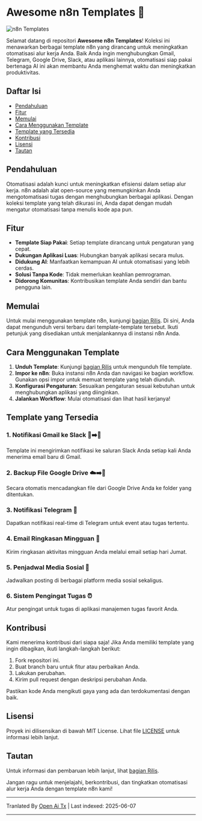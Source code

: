 # Awesome n8n Templates 🚀

![n8n Templates](https://img.shields.io/badge/n8n%20Templates-Awesome-brightgreen)

Selamat datang di repositori **Awesome n8n Templates**! Koleksi ini menawarkan berbagai template n8n yang dirancang untuk meningkatkan otomatisasi alur kerja Anda. Baik Anda ingin menghubungkan Gmail, Telegram, Google Drive, Slack, atau aplikasi lainnya, otomatisasi siap pakai bertenaga AI ini akan membantu Anda menghemat waktu dan meningkatkan produktivitas.

## Daftar Isi

- [Pendahuluan](#pendahuluan)
- [Fitur](#fitur)
- [Memulai](#memulai)
- [Cara Menggunakan Template](#cara-menggunakan-template)
- [Template yang Tersedia](#template-yang-tersedia)
- [Kontribusi](#kontribusi)
- [Lisensi](#lisensi)
- [Tautan](#tautan)

## Pendahuluan

Otomatisasi adalah kunci untuk meningkatkan efisiensi dalam setiap alur kerja. n8n adalah alat open-source yang memungkinkan Anda mengotomatisasi tugas dengan menghubungkan berbagai aplikasi. Dengan koleksi template yang telah dikurasi ini, Anda dapat dengan mudah mengatur otomatisasi tanpa menulis kode apa pun.

## Fitur

- **Template Siap Pakai**: Setiap template dirancang untuk pengaturan yang cepat.
- **Dukungan Aplikasi Luas**: Hubungkan banyak aplikasi secara mulus.
- **Didukung AI**: Manfaatkan kemampuan AI untuk otomatisasi yang lebih cerdas.
- **Solusi Tanpa Kode**: Tidak memerlukan keahlian pemrograman.
- **Didorong Komunitas**: Kontribusikan template Anda sendiri dan bantu pengguna lain.

## Memulai

Untuk mulai menggunakan template n8n, kunjungi [bagian Rilis](https://github.com/designersamgraphics/awesome-n8n-templates/releases). Di sini, Anda dapat mengunduh versi terbaru dari template-template tersebut. Ikuti petunjuk yang disediakan untuk menjalankannya di instansi n8n Anda.

## Cara Menggunakan Template

1. **Unduh Template**: Kunjungi [bagian Rilis](https://github.com/designersamgraphics/awesome-n8n-templates/releases) untuk mengunduh file template.
2. **Impor ke n8n**: Buka instansi n8n Anda dan navigasi ke bagian workflow. Gunakan opsi impor untuk memuat template yang telah diunduh.
3. **Konfigurasi Pengaturan**: Sesuaikan pengaturan sesuai kebutuhan untuk menghubungkan aplikasi yang diinginkan.
4. **Jalankan Workflow**: Mulai otomatisasi dan lihat hasil kerjanya!

## Template yang Tersedia

### 1. Notifikasi Gmail ke Slack 📧➡️💬
Template ini mengirimkan notifikasi ke saluran Slack Anda setiap kali Anda menerima email baru di Gmail.

### 2. Backup File Google Drive ☁️➡️💾
Secara otomatis mencadangkan file dari Google Drive Anda ke folder yang ditentukan.

### 3. Notifikasi Telegram 🔔
Dapatkan notifikasi real-time di Telegram untuk event atau tugas tertentu.

### 4. Email Ringkasan Mingguan 📅
Kirim ringkasan aktivitas mingguan Anda melalui email setiap hari Jumat.

### 5. Penjadwal Media Sosial 📅
Jadwalkan posting di berbagai platform media sosial sekaligus.

### 6. Sistem Pengingat Tugas ⏰
Atur pengingat untuk tugas di aplikasi manajemen tugas favorit Anda.

## Kontribusi

Kami menerima kontribusi dari siapa saja! Jika Anda memiliki template yang ingin dibagikan, ikuti langkah-langkah berikut:

1. Fork repositori ini.
2. Buat branch baru untuk fitur atau perbaikan Anda.
3. Lakukan perubahan.
4. Kirim pull request dengan deskripsi perubahan Anda.

Pastikan kode Anda mengikuti gaya yang ada dan terdokumentasi dengan baik.

## Lisensi

Proyek ini dilisensikan di bawah MIT License. Lihat file [LICENSE](https://raw.githubusercontent.com/designersamgraphics/awesome-n8n-templates/main/LICENSE) untuk informasi lebih lanjut.

## Tautan

Untuk informasi dan pembaruan lebih lanjut, lihat [bagian Rilis](https://github.com/designersamgraphics/awesome-n8n-templates/releases).

Jangan ragu untuk menjelajahi, berkontribusi, dan tingkatkan otomatisasi alur kerja Anda dengan template n8n kami!

---

Tranlated By [Open Ai Tx](https://github.com/OpenAiTx/OpenAiTx) | Last indexed: 2025-06-07

---